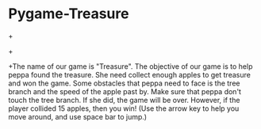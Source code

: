 # Pygame-Treasure
+<hr2>
<p>
+</p>
+The name of our game is "Treasure". The objective of our game is to help peppa found the treasure. She need collect enough apples to get treasure and won the game. Some obstacles that peppa need to face is the tree branch and the speed of the apple past by. Make sure that peppa don't touch the tree branch. If she did, the game will be over. However, if the player collided 15 apples, then you win! (Use the arrow key to help you move around, and use space bar to jump.)
<imgsrc="https://github.com/YaxinDong/Pygame-Treasure/blob/master/Title%20Screen.PNG?raw=true"width=500>
<imgsrc="https://github.com/YaxinDong/Pygame-Treasure/blob/master/How%20to%20play.PNG"width=500>
<imgsrc="https://github.com/YaxinDong/Pygame-Treasure/blob/master/Story.PNG"width=500>
<imgsrc="https://github.com/YaxinDong/Pygame-Treasure/blob/master/Level%20I.PNG"width=500>

